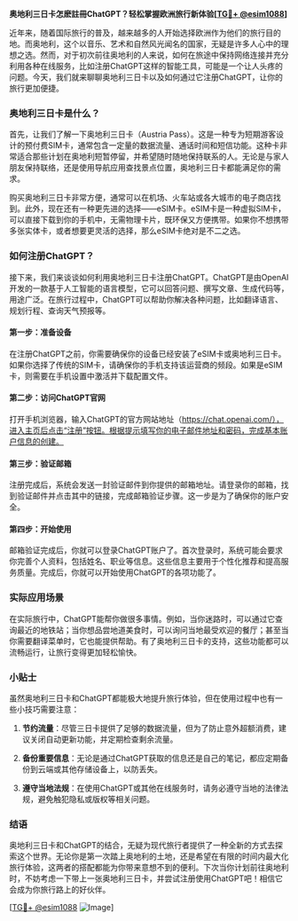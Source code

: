 **奥地利三日卡怎麽註冊ChatGPT？轻松掌握欧洲旅行新体验[[TG💪+ @esim1088](https://t.me/s/esim1088)]**

近年来，随着国际旅行的普及，越来越多的人开始选择欧洲作为他们的旅行目的地。而奥地利，这个以音乐、艺术和自然风光闻名的国家，无疑是许多人心中的理想之选。然而，对于初次前往奥地利的人来说，如何在旅途中保持网络连接并充分利用各种在线服务，比如注册ChatGPT这样的智能工具，可能是一个让人头疼的问题。今天，我们就来聊聊奥地利三日卡以及如何通过它注册ChatGPT，让你的旅行更加便捷。

### 奥地利三日卡是什么？

首先，让我们了解一下奥地利三日卡（Austria Pass）。这是一种专为短期游客设计的预付费SIM卡，通常包含一定量的数据流量、通话时间和短信功能。这种卡非常适合那些计划在奥地利短暂停留，并希望随时随地保持联系的人。无论是与家人朋友保持联络，还是使用导航应用查找景点位置，奥地利三日卡都能满足你的需求。

购买奥地利三日卡非常方便，通常可以在机场、火车站或各大城市的电子商店找到。此外，现在还有一种更先进的选择——eSIM卡。eSIM卡是一种虚拟SIM卡，可以直接下载到你的手机中，无需物理卡片，既环保又方便携带。如果你不想携带多张实体卡，或者想要更灵活的选择，那么eSIM卡绝对是不二之选。

### 如何注册ChatGPT？

接下来，我们来谈谈如何利用奥地利三日卡注册ChatGPT。ChatGPT是由OpenAI开发的一款基于人工智能的语言模型，它可以回答问题、撰写文章、生成代码等，用途广泛。在旅行过程中，ChatGPT可以帮助你解决各种问题，比如翻译语言、规划行程、查询天气预报等。

#### 第一步：准备设备

在注册ChatGPT之前，你需要确保你的设备已经安装了eSIM卡或奥地利三日卡。如果你选择了传统的SIM卡，请确保你的手机支持该运营商的频段。如果是eSIM卡，则需要在手机设置中激活并下载配置文件。

#### 第二步：访问ChatGPT官网

打开手机浏览器，输入ChatGPT的官方网站地址（https://chat.openai.com/），进入主页后点击“注册”按钮。根据提示填写你的电子邮件地址和密码，完成基本账户信息的创建。

#### 第三步：验证邮箱

注册完成后，系统会发送一封验证邮件到你提供的邮箱地址。请登录你的邮箱，找到验证邮件并点击其中的链接，完成邮箱验证步骤。这一步是为了确保你的账户安全。

#### 第四步：开始使用

邮箱验证完成后，你就可以登录ChatGPT账户了。首次登录时，系统可能会要求你完善个人资料，包括姓名、职业等信息。这些信息主要用于个性化推荐和提高服务质量。完成后，你就可以开始使用ChatGPT的各项功能了。

### 实际应用场景

在实际旅行中，ChatGPT能帮你做很多事情。例如，当你迷路时，可以通过它查询最近的地铁站；当你想品尝地道美食时，可以询问当地最受欢迎的餐厅；甚至当你需要翻译菜单时，它也能提供帮助。有了奥地利三日卡的支持，这些功能都可以流畅运行，让旅行变得更加轻松愉快。

### 小贴士

虽然奥地利三日卡和ChatGPT都能极大地提升旅行体验，但在使用过程中也有一些小技巧需要注意：

1. **节约流量**：尽管三日卡提供了足够的数据流量，但为了防止意外超额消费，建议关闭自动更新功能，并定期检查剩余流量。
   
2. **备份重要信息**：无论是通过ChatGPT获取的信息还是自己的笔记，都应定期备份到云端或其他存储设备上，以防丢失。

3. **遵守当地法规**：在使用ChatGPT或其他在线服务时，请务必遵守当地的法律法规，避免触犯隐私或版权等相关问题。

### 结语

奥地利三日卡和ChatGPT的结合，无疑为现代旅行者提供了一种全新的方式去探索这个世界。无论你是第一次踏上奥地利的土地，还是希望在有限的时间内最大化旅行体验，这两者的搭配都能为你带来意想不到的便利。下次当你计划前往奥地利时，不妨考虑一下带上一张奥地利三日卡，并尝试注册使用ChatGPT吧！相信它会成为你旅行路上的好伙伴。

[[TG💪+ @esim1088](https://t.me/s/esim1088) ![Image](https://i.postimg.cc/4NQfJmqS/Snipaste-2025-05-13-00-14-12.png)]